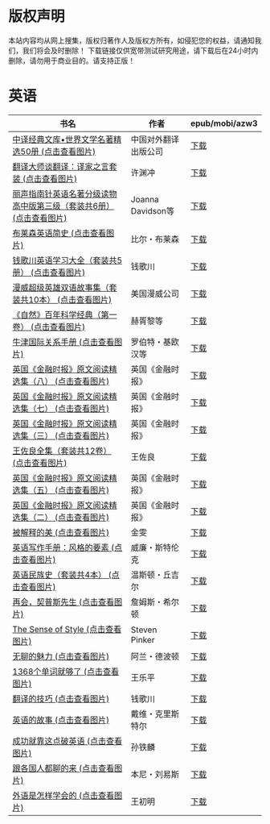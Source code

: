 # 版权声明

本站内容均从网上搜集，版权归著作人及版权方所有，如侵犯您的权益，请通知我们，我们将会及时删除！ 下载链接仅供宽带测试研究用途，请下载后在24小时内删除，请勿用于商业目的。请支持正版！

# 英语

| 书名 | 作者 | epub/mobi/azw3 |
| --- | --- | --- |
| [中译经典文库•世界文学名著精选50册 (点击查看图片)](https://www.dushupai.com/attachment/2024/06/12/d1d62e914b08ccfe.jpg) | 中国对外翻译出版公司 | [下载](https://url89.ctfile.com/f/31084289-1375498132-8a1f72?p=8866) |
| [翻译大师谈翻译：译家之言套装 (点击查看图片)](https://www.dushupai.com/attachment/2024/06/12/4cd4f5f1fc37dcfb.jpg) | 许渊冲 | [下载](https://url89.ctfile.com/f/31084289-1375500748-930d1b?p=8866) |
| [丽声指南针英语名著分级读物高中版第三级（套装共6册） (点击查看图片)](https://www.dushupai.com/attachment/2024/06/11/57be80fd0482d30c.jpg) | Joanna Davidson等 | [下载](https://url89.ctfile.com/f/31084289-1375506067-2ec3d5?p=8866) |
| [布莱森英语简史 (点击查看图片)](https://www.dushupai.com/attachment/2024/06/10/77511b0cfeea9ded.jpg) | 比尔・布莱森 | [下载](https://url89.ctfile.com/f/31084289-1357001344-4ed33f?p=8866) |
| [钱歌川英语学习大全（套装共5册） (点击查看图片)](https://www.dushupai.com/attachment/2024/06/09/4ea4fe8f37a29612.jpg) | 钱歌川 | [下载](https://url89.ctfile.com/f/31084289-1356989314-5a163c?p=8866) |
| [漫威超级英雄双语故事集（套装共10本） (点击查看图片)](https://www.dushupai.com/attachment/2024/06/08/02dabed59be89bc0.jpg) | 美国漫威公司 | [下载](https://url89.ctfile.com/f/31084289-1357053103-e6f1dc?p=8866) |
| [《自然》百年科学经典（第一卷） (点击查看图片)](https://www.dushupai.com/attachment/2024/06/08/e82dec8524540705.jpg) | 赫胥黎等 | [下载](https://url89.ctfile.com/f/31084289-1357050973-0371d3?p=8866) |
| [牛津国际关系手册 (点击查看图片)](https://www.dushupai.com/attachment/2024/06/08/cfcd6f7c748f67d7.jpg) | 罗伯特・基欧汉等 | [下载](https://url89.ctfile.com/f/31084289-1357045762-8a684a?p=8866) |
| [英国《金融时报》原文阅读精选集（八） (点击查看图片)](https://www.dushupai.com/attachment/2024/06/07/31508f116c2a3707.jpg) | 英国《金融时报》 | [下载](https://url89.ctfile.com/f/31084289-1357043593-cd4e90?p=8866) |
| [英国《金融时报》原文阅读精选集（七） (点击查看图片)](https://www.dushupai.com/attachment/2024/06/07/8e499ae5f4299278.jpg) | 英国《金融时报》 | [下载](https://url89.ctfile.com/f/31084289-1357043164-770743?p=8866) |
| [英国《金融时报》原文阅读精选集（三） (点击查看图片)](https://www.dushupai.com/attachment/2024/06/07/243c6bb7b7054b7e.jpg) | 英国《金融时报》 | [下载](https://url89.ctfile.com/f/31084289-1357043062-c23c04?p=8866) |
| [王佐良全集（套装共12卷） (点击查看图片)](https://www.dushupai.com/attachment/2024/06/07/ad99229e995e5581.jpg) | 王佐良 | [下载](https://url89.ctfile.com/f/31084289-1357042960-41e26a?p=8866) |
| [英国《金融时报》原文阅读精选集（五） (点击查看图片)](https://www.dushupai.com/attachment/2024/06/07/2a55b6e3adf524b1.jpg) | 英国《金融时报》 | [下载](https://url89.ctfile.com/f/31084289-1357042861-1cb1cb?p=8866) |
| [英国《金融时报》原文阅读精选集（二） (点击查看图片)](https://www.dushupai.com/attachment/2024/06/07/1f604ae5e9c90bb7.jpg) | 英国《金融时报》 | [下载](https://url89.ctfile.com/f/31084289-1357042696-3e0f87?p=8866) |
| [被解释的美 (点击查看图片)](https://www.dushupai.com/attachment/2024/06/07/a8c41b7f71b75aa2.jpg) | 金雯 | [下载](https://url89.ctfile.com/f/31084289-1357041943-2f0dec?p=8866) |
| [英语写作手册：风格的要素 (点击查看图片)](https://www.dushupai.com/attachment/2024/06/04/afc596281e25b8dd.jpg) | 威廉・斯特伦克 | [下载](https://url89.ctfile.com/f/31084289-1357024117-f9611c?p=8866) |
| [英语民族史（套装共4本） (点击查看图片)](https://www.dushupai.com/attachment/2024/06/04/7d6713c968475fdb.jpg) | 温斯顿・丘吉尔 | [下载](https://url89.ctfile.com/f/31084289-1357023793-341588?p=8866) |
| [再会，契普斯先生 (点击查看图片)](https://www.dushupai.com/attachment/2024/06/04/d91d35e43fbd0566.jpg) | 詹姆斯・希尔顿 | [下载](https://url89.ctfile.com/f/31084289-1357021627-c108f7?p=8866) |
| [The Sense of Style (点击查看图片)](https://www.dushupai.com/attachment/2024/06/04/44368d6b6d9f393c.jpg) | Steven Pinker | [下载](https://url89.ctfile.com/f/31084289-1357021594-60f68e?p=8866) |
| [无聊的魅力 (点击查看图片)](https://www.dushupai.com/attachment/2024/06/03/f67bed5df9a55d24.jpg) | 阿兰・德波顿 | [下载](https://url89.ctfile.com/f/31084289-1357016767-d5d553?p=8866) |
| [1368个单词就够了 (点击查看图片)](https://www.dushupai.com/attachment/2024/06/03/7a13eb9565f021f2.jpg) | 王乐平 | [下载](https://url89.ctfile.com/f/31084289-1357016683-13ca04?p=8866) |
| [翻译的技巧 (点击查看图片)](https://www.dushupai.com/attachment/2024/06/03/f0d058d8998315b1.jpg) | 钱歌川 | [下载](https://url89.ctfile.com/f/31084289-1357015609-4aebb7?p=8866) |
| [英语的故事 (点击查看图片)](https://www.dushupai.com/attachment/2024/06/02/cd5ecf5253056e01.jpg) | 戴维・克里斯特尔 | [下载](https://url89.ctfile.com/f/31084289-1357013851-0cea4d?p=8866) |
| [成功就靠这点破英语 (点击查看图片)](https://www.dushupai.com/attachment/2024/06/02/d282a3569e87ba7b.jpg) | 孙铁麟 | [下载](https://url89.ctfile.com/f/31084289-1357011910-c8a840?p=8866) |
| [跟各国人都聊的来 (点击查看图片)](https://www.dushupai.com/attachment/2024/06/02/6d89f12fa8353699.jpg) | 本尼・刘易斯 | [下载](https://url89.ctfile.com/f/31084289-1357009894-69716f?p=8866) |
| [外语是怎样学会的 (点击查看图片)](https://www.dushupai.com/attachment/2024/06/01/90fc5a2a41aabef0.jpg) | 王初明 | [下载](https://url89.ctfile.com/f/31084289-1357006816-a81b90?p=8866) |
